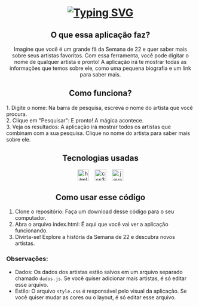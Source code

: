<h1 align="center">
<a href="https://git.io/typing-svg"><img src="https://readme-typing-svg.herokuapp.com?font=Righteous&weight=40&size=35&pause=1000&color=B41A34&center=true&vCenter=true&random=true&width=435&lines=Semana+de+arte+moderna" alt="Typing SVG" /></a>
</h1>

<h2 align="center">O que essa aplicação faz?</h2>

<p align="center">Imagine que você é um grande fã da Semana de 22 e quer saber mais sobre seus artistas favoritos. Com essa ferramenta, você pode digitar o nome de qualquer artista e pronto! A aplicação irá te mostrar todas as informações que temos sobre ele, como uma pequena biografia e um link para saber mais.</p>

<h2 align="center">Como funciona?</h2>
<p align="left">
1. Digite o nome: Na barra de pesquisa, escreva o nome do artista que você procura.
  <br>
2. Clique em "Pesquisar": E pronto! A mágica acontece.
  <br>
3. Veja os resultados: A aplicação irá mostrar todos os artistas que combinam com a sua pesquisa. Clique no nome do artista para saber mais sobre ele.
</p>

<h2 align="center">Tecnologias usadas</h2>
<div align="center">
<img src="https://cdn.jsdelivr.net/gh/devicons/devicon/icons/html5/html5-original.svg" height="30" alt="html5 logo"  /><img width="12" />
  <img src="https://cdn.jsdelivr.net/gh/devicons/devicon/icons/css3/css3-original.svg" height="30" alt="css3 logo"  /><img width="12" />
  <img src="https://cdn.jsdelivr.net/gh/devicons/devicon/icons/javascript/javascript-original.svg" height="30" alt="javascript logo"  />
</div>

<h2 align="center">Como usar esse código</h2>

1. Clone o repositório: Faça um download desse código para o seu computador.
2. Abra o arquivo index.html: É aqui que você vai ver a aplicação funcionando.
3. Divirta-se! Explore a história da Semana de 22 e descubra novos artistas.

<h3 strong>Observações:</h3>

* Dados: Os dados dos artistas estão salvos em um arquivo separado chamado `dados.js`. Se você quiser adicionar mais artistas, é só editar esse arquivo.
* Estilo: O arquivo `style.css` é responsável pelo visual da aplicação. Se você quiser mudar as cores ou o layout, é só editar esse arquivo.



